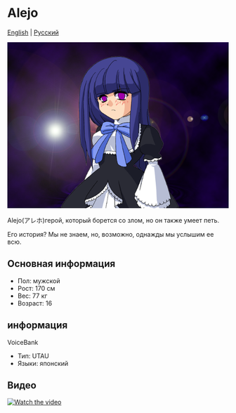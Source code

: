 # Alejo
[English](README.md) | [Русский](README.ru.md)

![Avatar](/image.png)

Alejo(アレホ)герой, который борется со злом, но он также умеет петь.

Его история? Мы не знаем, но, возможно, однажды мы услышим ее всю.

## Основная информация
- Пол: мужской
- Рост: 170 см
- Вес: 77 кг
- Возраст: 16

## информация
VoiceBank
- Тип: UTAU
- Языки: японский

## Видео
[![Watch the video](https://i.ytimg.com/vi/TfMiyqJBQeA/hqdefault.jpg)](https://youtu.be/TfMiyqJBQeA)
